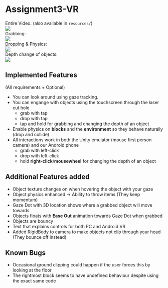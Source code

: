 # Assignment3-VR

Entire Video: (also available in `resources/`)  <br />
![](resources/ezgif-4-d741d62552.gif)           <br />
Grabbing:                                       <br />
![](resources/ezgif-4-b7e94e2e1e.gif)           <br />
Dropping & Physics:                             <br />
![](resources/ezgif-4-890e5e6995.gif)           <br />
Depth change of objects:                        <br />
![](resources/ezgif-4-cb6b75ee6b.gif)           <br />

## Implemented Features
(All requirements + Optional)
- You can look around using gaze tracking.
- You can engange with objects using the touchscreen through the laser cut hole 
  - grab with tap 
  - drop with tap
  - tap and hold for grabbing and changing the depth of an object
- Enable physics on **blocks** and the **environment** so they behave naturally (drop and collide)
- All interactions work in both the Unity emulator (mouse first person camera) and our Android phone
  - grab with left-click
  - drop with left-click
  - hold **right-click**/**mousewheel** for changing the depth of an object

## Additional Features added
- Object texture changes on when hovering the object with your gaze
- Object physics enhanced -> Ability to throw items (They keep momentum)
- Gaze Dot with 3D location shows where a grabbed object will move towards
- Objects floats with **Ease Out** animation towards Gaze Dot when grabbed
- Objects are bouncy
- Text that explains controls for both PC and Android VR
- Added RigidBody to camera to make objects not clip through your head (They bounce off instead)

## Known Bugs
- Occasional ground clipping could happen if the user forces this by looking at the floor
- The rightmost block seems to have undefined behaviour despite using the exact same code 
